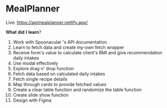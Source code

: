 # MealPlanner

Live: https://apimealplanner.netlify.app/

𝐖𝐡𝐚𝐭 𝐝𝐢𝐝 𝐈 𝐥𝐞𝐚𝐫𝐧?
1. Work with Spoonacular 's API documentation
2. Learn to fetch data and create my-own fetch wrapper
3. Receive form's value to calculate client's BMI and give recommendation daily intakes
4. Use modal effectively
5. Explore drag n' drop function 
6. Fetch data based on calculated daily intakes
7. Fetch single recipe details
8. Map through cards to provide fetched values
9. Create a clear table function and randomize the table function
10. Create slide show function
11. Design with Figma
